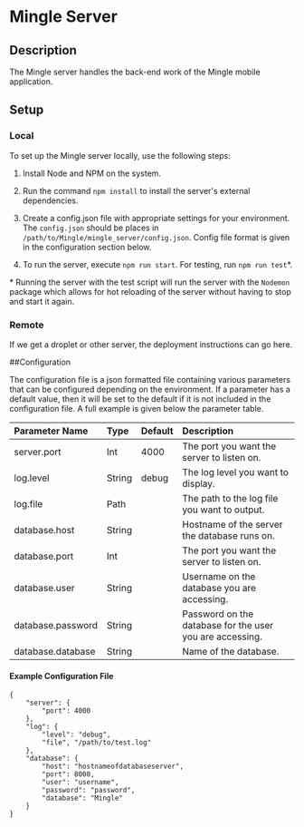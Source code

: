 # Mingle Server

## Description

The Mingle server handles the back-end work of the Mingle mobile application.

## Setup

### Local

To set up the Mingle server locally, use the following steps:

1. Install Node and NPM on the system.
2. Run the command `npm install` to install the server's external dependencies.
3. Create a config.json file with appropriate settings for your environment. The
`config.json` should be places in `/path/to/Mingle/mingle_server/config.json`. Config
file format is given in the configuration section below.

4. To run the server, execute `npm run start`. For testing, run `npm run test`*.

\* Running the server with the test script will run the server with the `Nodemon`
package which allows for hot reloading of the server without having to stop and start
it again.

### Remote

If we get a droplet or other server, the deployment instructions can go here.

##Configuration

The configuration file is a json formatted file containing various parameters that can
be configured depending on the environment. If a parameter has a default value, then it
will be set to the default if it is not included in the configuration file. A full example 
is given below the parameter table.

| Parameter Name | Type | Default | Description |
| :----------------- | :------ | :---- | :---------- |
| server.port        | Int     | 4000  | The port you want the server to listen on. |
| log.level          | String  | debug | The log level you want to display. |
| log.file           | Path    |       | The path to the log file you want to output. |
| database.host      | String  |       | Hostname of the server the database runs on. |
| database.port      | Int     |       | The port you want the server to listen on. |
| database.user      | String  |       | Username on the database you are accessing. |
| database.password  | String  |       | Password on the database for the user you are accessing. |
| database.database  | String  |       | Name of the database. |

#### Example Configuration File

```
{
    "server": {
        "port": 4000
    },
    "log": {
        "level": "debug",
        "file", "/path/to/test.log"
    },
    "database": {
        "host": "hostnameofdatabaseserver",
        "port": 8000,
        "user": "username",
        "password": "password",
        "database": "Mingle"
    }
}
```